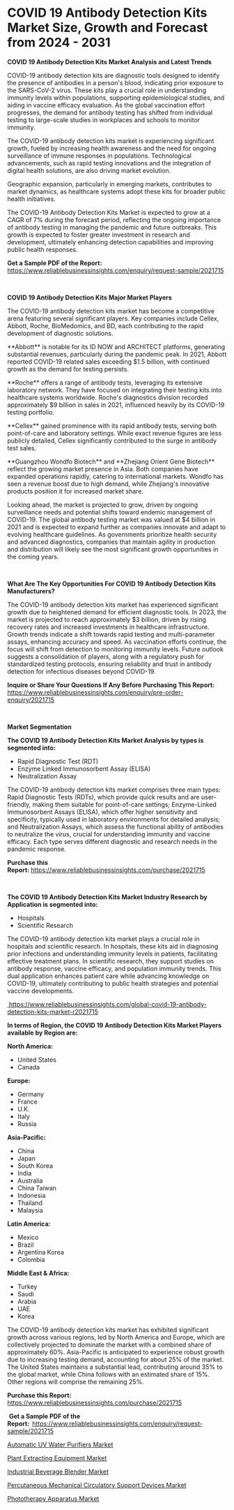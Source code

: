 <p><h1>COVID 19 Antibody Detection Kits Market Size, Growth and Forecast from 2024 - 2031</h1></p><p><strong>COVID 19 Antibody Detection Kits Market Analysis and Latest Trends</strong></p>
<p><p>COVID-19 antibody detection kits are diagnostic tools designed to identify the presence of antibodies in a person's blood, indicating prior exposure to the SARS-CoV-2 virus. These kits play a crucial role in understanding immunity levels within populations, supporting epidemiological studies, and aiding in vaccine efficacy evaluation. As the global vaccination effort progresses, the demand for antibody testing has shifted from individual testing to large-scale studies in workplaces and schools to monitor immunity.</p><p>The COVID-19 antibody detection kits market is experiencing significant growth, fueled by increasing health awareness and the need for ongoing surveillance of immune responses in populations. Technological advancements, such as rapid testing innovations and the integration of digital health solutions, are also driving market evolution. </p><p>Geographic expansion, particularly in emerging markets, contributes to market dynamics, as healthcare systems adopt these kits for broader public health initiatives. </p><p>The COVID-19 Antibody Detection Kits Market is expected to grow at a CAGR of 7% during the forecast period, reflecting the ongoing importance of antibody testing in managing the pandemic and future outbreaks. This growth is expected to foster greater investment in research and development, ultimately enhancing detection capabilities and improving public health responses.</p></p>
<p><strong>Get a Sample PDF of the Report:&nbsp;</strong> <a href="https://www.reliablebusinessinsights.com/enquiry/request-sample/2021715?utm_campaign=96&utm_medium=2&utm_source=Github&utm_content=ia&utm_term=27102024&utm_id=covid-19-antibody-detection-kits">https://www.reliablebusinessinsights.com/enquiry/request-sample/2021715</a></p>
<p>&nbsp;</p>
<p><strong>COVID 19 Antibody Detection Kits Major Market Players</strong></p>
<p><p>The COVID-19 antibody detection kits market has become a competitive arena featuring several significant players. Key companies include Cellex, Abbott, Roche, BioMedomics, and BD, each contributing to the rapid development of diagnostic solutions.</p><p>**Abbott** is notable for its ID NOW and ARCHITECT platforms, generating substantial revenues, particularly during the pandemic peak. In 2021, Abbott reported COVID-19 related sales exceeding $1.5 billion, with continued growth as the demand for testing persists.</p><p>**Roche** offers a range of antibody tests, leveraging its extensive laboratory network. They have focused on integrating their testing kits into healthcare systems worldwide. Roche's diagnostics division recorded approximately $9 billion in sales in 2021, influenced heavily by its COVID-19 testing portfolio.</p><p>**Cellex** gained prominence with its rapid antibody tests, serving both point-of-care and laboratory settings. While exact revenue figures are less publicly detailed, Cellex significantly contributed to the surge in antibody test sales.</p><p>**Guangzhou Wondfo Biotech** and **Zhejiang Orient Gene Biotech** reflect the growing market presence in Asia. Both companies have expanded operations rapidly, catering to international markets. Wondfo has seen a revenue boost due to high demand, while Zhejiang's innovative products position it for increased market share.</p><p>Looking ahead, the market is projected to grow, driven by ongoing surveillance needs and potential shifts toward endemic management of COVID-19. The global antibody testing market was valued at $4 billion in 2021 and is expected to expand further as companies innovate and adapt to evolving healthcare guidelines. As governments prioritize health security and advanced diagnostics, companies that maintain agility in production and distribution will likely see the most significant growth opportunities in the coming years.</p></p>
<p>&nbsp;</p>
<p><strong>What Are The Key Opportunities For COVID 19 Antibody Detection Kits Manufacturers?</strong></p>
<p><p>The COVID-19 antibody detection kits market has experienced significant growth due to heightened demand for efficient diagnostic tools. In 2023, the market is projected to reach approximately $3 billion, driven by rising recovery rates and increased investments in healthcare infrastructure. Growth trends indicate a shift towards rapid testing and multi-parameter assays, enhancing accuracy and speed. As vaccination efforts continue, the focus will shift from detection to monitoring immunity levels. Future outlook suggests a consolidation of players, along with a regulatory push for standardized testing protocols, ensuring reliability and trust in antibody detection for infectious diseases beyond COVID-19.</p></p>
<p><strong>Inquire or Share Your Questions If Any Before Purchasing This Report:</strong> <a href="https://www.reliablebusinessinsights.com/enquiry/pre-order-enquiry/2021715?utm_campaign=96&utm_medium=2&utm_source=Github&utm_content=ia&utm_term=27102024&utm_id=covid-19-antibody-detection-kits">https://www.reliablebusinessinsights.com/enquiry/pre-order-enquiry/2021715</a></p>
<p>&nbsp;</p>
<p><strong>Market Segmentation</strong></p>
<p><strong>The COVID 19 Antibody Detection Kits Market Analysis by types is segmented into:</strong></p>
<p><ul><li>Rapid Diagnostic Test (RDT)</li><li>Enzyme Linked Immunosorbent Assay (ELISA)</li><li>Neutralization Assay</li></ul></p>
<p><p>The COVID-19 antibody detection kits market comprises three main types: Rapid Diagnostic Tests (RDTs), which provide quick results and are user-friendly, making them suitable for point-of-care settings; Enzyme-Linked Immunosorbent Assays (ELISA), which offer higher sensitivity and specificity, typically used in laboratory environments for detailed analysis; and Neutralization Assays, which assess the functional ability of antibodies to neutralize the virus, crucial for understanding immunity and vaccine efficacy. Each type serves different diagnostic and research needs in the pandemic response.</p></p>
<p><strong>Purchase this Report:&nbsp;</strong><a href="https://www.reliablebusinessinsights.com/purchase/2021715?utm_campaign=96&utm_medium=2&utm_source=Github&utm_content=ia&utm_term=27102024&utm_id=covid-19-antibody-detection-kits">https://www.reliablebusinessinsights.com/purchase/2021715</a></p>
<p>&nbsp;</p>
<p><strong>The COVID 19 Antibody Detection Kits Market Industry Research by Application is segmented into:</strong></p>
<p><ul><li>Hospitals</li><li>Scientific Research</li></ul></p>
<p><p>The COVID-19 antibody detection kits market plays a crucial role in hospitals and scientific research. In hospitals, these kits aid in diagnosing prior infections and understanding immunity levels in patients, facilitating effective treatment plans. In scientific research, they support studies on antibody response, vaccine efficacy, and population immunity trends. This dual application enhances patient care while advancing knowledge on COVID-19, ultimately contributing to public health strategies and potential vaccine developments.</p></p>
<p><a href="https://www.reliablebusinessinsights.com/global-covid-19-antibody-detection-kits-market-r2021715?utm_campaign=96&utm_medium=2&utm_source=Github&utm_content=ia&utm_term=27102024&utm_id=covid-19-antibody-detection-kits">&nbsp;https://www.reliablebusinessinsights.com/global-covid-19-antibody-detection-kits-market-r2021715</a></p>
<p><strong>In terms of Region, the COVID 19 Antibody Detection Kits Market Players available by Region are:</strong></p>
<p>
    <p> <strong> North America: </strong>
        <ul>
            <li>United States</li>
            <li>Canada</li>
        </ul>
        </p> 
    <p> <strong> Europe: </strong>
        <ul>
            <li>Germany</li>
            <li>France</li>
            <li>U.K.</li>
            <li>Italy</li>
            <li>Russia</li>
        </ul>
        </p> 
    <p> <strong> Asia-Pacific: </strong>
        <ul>
            <li>China</li>
            <li>Japan</li>
            <li>South Korea</li>
            <li>India</li>
            <li>Australia</li>
            <li>China Taiwan</li>
            <li>Indonesia</li>
            <li>Thailand</li>
            <li>Malaysia</li>
        </ul>
        </p> 
    <p> <strong> Latin America: </strong>
        <ul>
            <li>Mexico</li>
            <li>Brazil</li>
            <li>Argentina Korea</li>
            <li>Colombia</li>
        </ul>
        </p> 
    <p> <strong> Middle East & Africa: </strong>
        <ul>
            <li>Turkey</li>
            <li>Saudi</li>
            <li>Arabia</li>
            <li>UAE</li>
            <li>Korea</li>
        </ul>
    </p>
    </p>
<p><p>The COVID-19 antibody detection kits market has exhibited significant growth across various regions, led by North America and Europe, which are collectively projected to dominate the market with a combined share of approximately 60%. Asia-Pacific is anticipated to experience robust growth due to increasing testing demand, accounting for about 25% of the market. The United States maintains a substantial lead, contributing around 35% to the global market, while China follows with an estimated share of 15%. Other regions will comprise the remaining 25%.</p></p>
<p><strong>Purchase this Report: </strong><a href="https://www.reliablebusinessinsights.com/purchase/2021715?utm_campaign=96&utm_medium=2&utm_source=Github&utm_content=ia&utm_term=27102024&utm_id=covid-19-antibody-detection-kits">https://www.reliablebusinessinsights.com/purchase/2021715</a></p>
<p>&nbsp;<strong>Get a Sample PDF of the Report:&nbsp;&nbsp;</strong><a href="https://www.reliablebusinessinsights.com/enquiry/request-sample/2021715?utm_campaign=96&utm_medium=2&utm_source=Github&utm_content=ia&utm_term=27102024&utm_id=covid-19-antibody-detection-kits">https://www.reliablebusinessinsights.com/enquiry/request-sample/2021715</a></p>
<p><strong></strong></p>
<p><p><a href="https://issuu.com/reportprime-2/docs/automatic-uv-water-purifiers-market_726bf9a5539b5c?utm_campaign=96&utm_medium=2&utm_source=Github&utm_content=ia&utm_term=27102024&utm_id=covid-19-antibody-detection-kits">Automatic UV Water Purifiers Market</a></p><p><a href="https://www.linkedin.com/pulse/plant-extracting-equipment-market-trends-strategic-insights-jvyoe?trk=public_post_embed_feed-article-content&utm_campaign=96&utm_medium=2&utm_source=Github&utm_content=ia&utm_term=27102024&utm_id=covid-19-antibody-detection-kits">Plant Extracting Equipment Market</a></p><p><a href="https://issuu.com/reportprime-2/docs/industrial-beverage-blender-market-_f45d8cd0660d2e?utm_campaign=96&utm_medium=2&utm_source=Github&utm_content=ia&utm_term=27102024&utm_id=covid-19-antibody-detection-kits">Industrial Beverage Blender Market</a></p><p><a href="https://github.com/tomasa8xtkvotaw/Market-Research-Report-List-1/blob/main/percutaneous-mechanical-circulatory-support-devices-market.md?utm_campaign=96&utm_medium=2&utm_source=Github&utm_content=ia&utm_term=27102024&utm_id=covid-19-antibody-detection-kits">Percutaneous Mechanical Circulatory Support Devices Market</a></p><p><a href="https://www.linkedin.com/pulse/analyzing-phototherapy-apparatus-market-dynamics-growth-dyvle?trk=public_post_embed_feed-article-content&utm_campaign=96&utm_medium=2&utm_source=Github&utm_content=ia&utm_term=27102024&utm_id=covid-19-antibody-detection-kits">Phototherapy Apparatus Market</a></p></p>